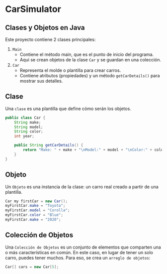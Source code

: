 # CarSimulator

## Clases y Objetos en Java

Este proyecto contiene 2 clases principales:
1. `Main`
    - Contiene el método main, que es el punto de inicio del programa.
    - Aqui se crean objetos de la clase `Car` y se guardan en una colección.
2. `Car`
    - Representa el molde o plantilla para crear carros.
    - Contiene atributos (propiedades) y un método `getCarDetails()` para mostrar sus detalles.
## Clase
Una `clase` es una plantilla que define cómo serán los objetos.
```Java
public class Car {
    String make;
    String model;
    String color;
    int year;

    public String getCarDetails() {
        return "Make: " + make + "\nModel:" + model + "\nColor:" + color + "\nYear: " + year;
    }
}
```

## Objeto
Un `Objeto` es una instancia de la clase: un carro real creado a partir de una plantilla.
```Java
Car my firstCar = new Car();
myFirstCar.make = "Toyota";
myFirstCar.model = "Corolla";
myFirstCar.color = "Blue";
myFirstCar.make = "2020";
```

## Colección de Objetos
Una `Colección de Objetos` es un conjunto de elementos que comparten una o más características en común. En este caso, en lugar de tener un solo carro, puedes tener muchos. Para eso, se crea un `arreglo de objetos`:
```Java
Car[] cars = new Car[5];
```


